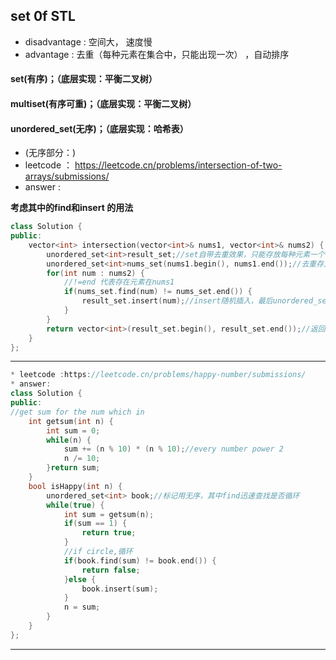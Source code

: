 ## set 0f STL
* disadvantage : 空间大， 速度慢
* advantage : 去重（每种元素在集合中，只能出现一次） ，自动排序

#### set(有序)；（底层实现：平衡二叉树）
#### multiset(有序可重)；（底层实现：平衡二叉树）
#### unordered_set(无序)；（底层实现：哈希表）

* (无序部分：)
* leetcode ：  https://leetcode.cn/problems/intersection-of-two-arrays/submissions/
* answer :

**考虑其中的find和insert 的用法**

```c++
class Solution {
public:
    vector<int> intersection(vector<int>& nums1, vector<int>& nums2) {
        unordered_set<int>result_set;//set自带去重效果，只能存放每种元素一个
        unordered_set<int>nums_set(nums1.begin(), nums1.end());//去重存入
        for(int num : nums2) {
            //!=end 代表存在元素在nums1
            if(nums_set.find(num) != nums_set.end()) {
                result_set.insert(num);//insert随机插入，最后unordered_set不会自动排序， 
            }
        }
        return vector<int>(result_set.begin(), result_set.end());//返回vector类型
    }
};
```
---

```c++
* leetcode :https://leetcode.cn/problems/happy-number/submissions/
* answer:
class Solution {
public:
//get sum for the num which in
    int getsum(int n) {
        int sum = 0;
        while(n) {
            sum += (n % 10) * (n % 10);//every number power 2
            n /= 10;
        }return sum;
    }
    bool isHappy(int n) {
        unordered_set<int> book;//标记用无序，其中find迅速查找是否循环
        while(true) {
            int sum = getsum(n);
            if(sum == 1) {
                return true;
            }
            //if circle,循环
            if(book.find(sum) != book.end()) {
                return false;
            }else {
                book.insert(sum);
            }
            n = sum;
        }
    }
};
```
---
